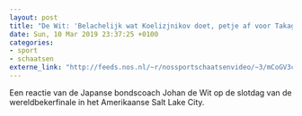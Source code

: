 ```yaml
---
layout: post
title: "De Wit: 'Belachelijk wat Koelizjnikov doet, petje af voor Takagi'"
date: Sun, 10 Mar 2019 23:37:25 +0100
categories: 
- sport 
- schaatsen 
externe_link: "http://feeds.nos.nl/~r/nossportschaatsenvideo/~3/mCoGV3cVPSI/2275445"
---
```


Een reactie van de Japanse bondscoach Johan de Wit op de slotdag van de wereldbekerfinale in het Amerikaanse Salt Lake City.<img src="http://feeds.feedburner.com/~r/nossportschaatsenvideo/~4/mCoGV3cVPSI" height="1" width="1" alt=""/>
